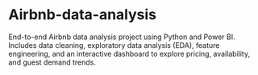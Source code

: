 # Airbnb-data-analysis
End-to-end Airbnb data analysis project using Python and Power BI. Includes data cleaning, exploratory data analysis (EDA), feature engineering, and an interactive dashboard to explore pricing, availability, and guest demand trends.
